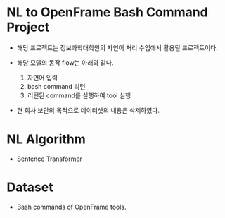 # NL to OpenFrame Bash Command Project

- 해당 프로젝트는 정보과학대학원의 자연어 처리 수업에서 활용될 프로젝트이다.

- 해당 모델의 동작 flow는 아래와 같다.

  1. 자연어 입력
  2. bash command 리턴
  3. 리턴된 command를 실행하여 tool 실행

- 현 회사 보안의 목적으로 데이터셋의 내용은 삭제하였다.

# NL Algorithm

- Sentence Transformer

# Dataset

- Bash commands of OpenFrame tools.
